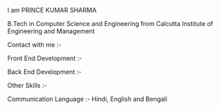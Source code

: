 I am PRINCE KUMAR SHARMA

B.Tech in Computer Science and Engineering from Calcutta Institute of Engineering and Management

Contact with me :-

Front End Development :-

Back End Development :-

Other Skills :-

Communication Language :- Hindi, English and Bengali 



